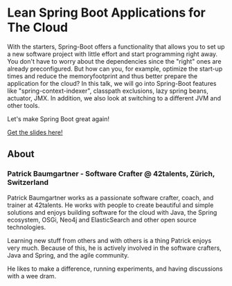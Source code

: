 # Lean Spring Boot Applications for The Cloud

With the starters, Spring-Boot offers a functionality that allows you to set up a new software project with little effort and start programming right away. You don't have to worry about the dependencies since the "right" ones are already preconfigured. But how can you, for example, optimize the start-up times and reduce the memoryfootprint and thus better prepare the application for the cloud?
In this talk, we will go into Spring-Boot features like "spring-context-indexer", classpath exclusions, lazy spring beans, actuator, JMX. In addition, we also look at switching to a different JVM and other tools.

Let's make Spring Boot great again!

[Get the slides here!](lean-spring-boot-applications-for-the-cloud.pdf)

## About

### Patrick Baumgartner - Software Crafter @ 42talents, Zürich, Switzerland

Patrick Baumgartner works as a passionate software crafter, coach, and trainer at 42talents. He works with people to create beautiful and simple solutions and enjoys building software for the cloud with Java, the Spring ecosystem, OSGi, Neo4j and ElasticSearch and other open source technologies.

Learning new stuff from others and with others is a thing Patrick enjoys very much. Because of this, he is actively involved in the software crafters, Java and Spring, and the agile community.

He likes to make a difference, running experiments, and having discussions with a wee dram.
